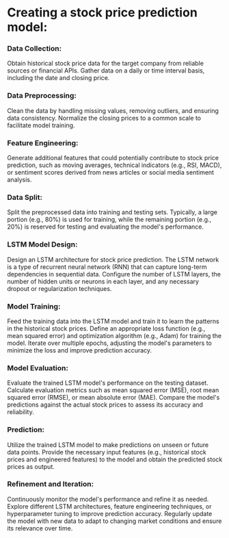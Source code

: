 # Creating a stock price prediction model:

### Data Collection:
Obtain historical stock price data for the target company from reliable sources or financial APIs. Gather data on a daily or time interval basis, including the date and closing price.

### Data Preprocessing:
Clean the data by handling missing values, removing outliers, and ensuring data consistency. Normalize the closing prices to a common scale to facilitate model training.

### Feature Engineering:
Generate additional features that could potentially contribute to stock price prediction, such as moving averages, technical indicators (e.g., RSI, MACD), or sentiment scores derived from news articles or social media sentiment analysis.

### Data Split:
Split the preprocessed data into training and testing sets. Typically, a large portion (e.g., 80%) is used for training, while the remaining portion (e.g., 20%) is reserved for testing and evaluating the model's performance.

### LSTM Model Design:
Design an LSTM architecture for stock price prediction. The LSTM network is a type of recurrent neural network (RNN) that can capture long-term dependencies in sequential data.
Configure the number of LSTM layers, the number of hidden units or neurons in each layer, and any necessary dropout or regularization techniques.

### Model Training:
Feed the training data into the LSTM model and train it to learn the patterns in the historical stock prices.
Define an appropriate loss function (e.g., mean squared error) and optimization algorithm (e.g., Adam) for training the model.
Iterate over multiple epochs, adjusting the model's parameters to minimize the loss and improve prediction accuracy.

### Model Evaluation:
Evaluate the trained LSTM model's performance on the testing dataset. Calculate evaluation metrics such as mean squared error (MSE), root mean squared error (RMSE), or mean absolute error (MAE).
Compare the model's predictions against the actual stock prices to assess its accuracy and reliability.

### Prediction:
Utilize the trained LSTM model to make predictions on unseen or future data points. Provide the necessary input features (e.g., historical stock prices and engineered features) to the model and obtain the predicted stock prices as output.

### Refinement and Iteration:
Continuously monitor the model's performance and refine it as needed. Explore different LSTM architectures, feature engineering techniques, or hyperparameter tuning to improve prediction accuracy.
Regularly update the model with new data to adapt to changing market conditions and ensure its relevance over time.

